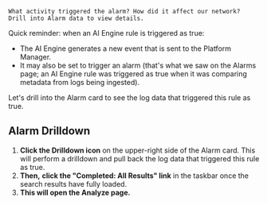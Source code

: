 
```
What activity triggered the alarm? How did it affect our network? Drill into Alarm data to view details.
```

Quick reminder: when an AI Engine rule is triggered as true:

- The AI Engine generates a new event that is sent to the Platform Manager. 
- It may also be set to trigger an alarm (that's what we saw on the Alarms page; an AI Engine rule was triggered as true when it was comparing metadata from logs being ingested).  

Let's drill into the Alarm card to see the log data that triggered this rule as true.


## Alarm Drilldown

1. **Click the Drilldown icon** on the upper-right side of the Alarm card. This will perform a drilldown and pull back the log data that triggered this rule as true.
2. **Then,** **click the "Completed: All Results" link** in the taskbar once the search results have fully loaded. 
3. **This will open the Analyze page.** 



